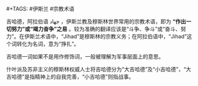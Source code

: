 #+TAGS: #伊斯兰 #宗教术语

吉哈德，阿拉伯语 جهاد ，伊斯兰教及穆斯林世界常用的宗教术语，即为 **“作出一切努力”或“竭力奋争”之易** 。较为准确的翻译应该是“斗争、争斗”或“奋斗、努力”。在伊斯兰术语中，“Jihad”是穆斯林的宗教义务；在阿拉伯语中，“Jihad”这个词转化为名词，意为“挣扎”。 

吉哈德一词如果不是用作修饰词，一般被理解为军事层面上的意思。

什叶派及苏非主义的穆斯林权威人士将吉哈德分为“大吉哈德”及“小吉哈德”，“大吉哈德”是指精神上的自我完善，“小吉哈德”则指战事。
